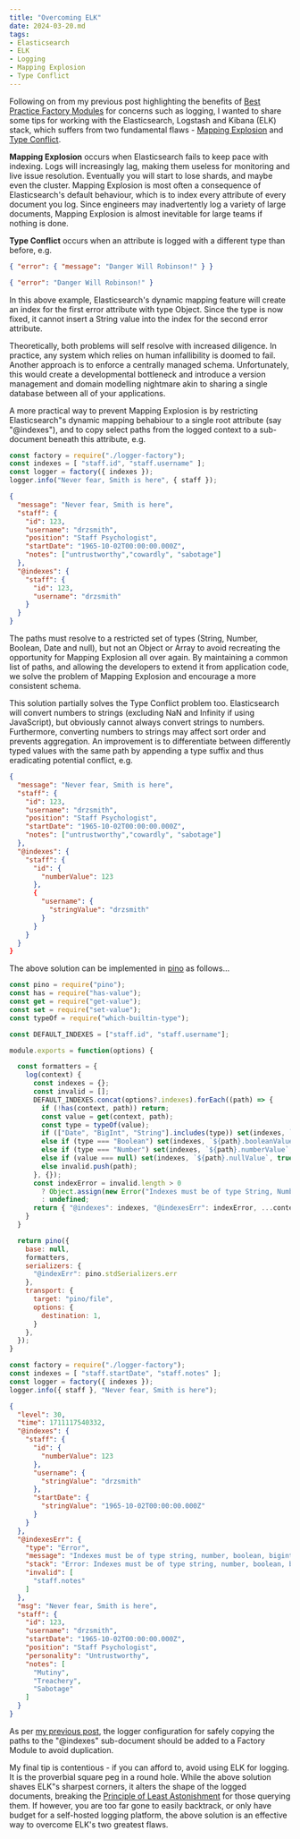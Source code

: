 ```yaml
---
title: "Overcoming ELK"
date: 2024-03-20.md
tags:
- Elasticsearch
- ELK
- Logging
- Mapping Explosion
- Type Conflict
---
```


Following on from my previous post highlighting the benefits of [Best Practice Factory Modules](https://cressie176.github.io/blog/2024/03/16/best-practice-factory-modules.html) for concerns such as logging, I wanted to share some tips for working with the Elasticsearch, Logstash and Kibana (ELK) stack, which suffers from two fundamental flaws - [Mapping Explosion](https://www.elastic.co/guide/en/elasticsearch/reference/current/mapping-explosion.html) and [Type Conflict](https://opster.com/guides/elasticsearch/glossary/elasticsearch-conflicting-field). 

**Mapping Explosion** occurs when Elasticsearch fails to keep pace with indexing. Logs will increasingly lag, making them useless for monitoring and live issue resolution. Eventually you will start to lose shards, and maybe even the cluster. Mapping Explosion is most often a consequence of Elasticsearch's default behaviour, which is to index every attribute of every document you log. Since engineers may inadvertently log a variety of large documents, Mapping Explosion is almost inevitable for large teams if nothing is done.

**Type Conflict** occurs when an attribute is logged with a different type than before, e.g.

```json
{ "error": { "message": "Danger Will Robinson!" } }
```

```json
{ "error": "Danger Will Robinson!" }
```

In this above example, Elasticsearch's dynamic mapping feature will create an index for the first error attribute with type Object. Since the type is now fixed, it cannot insert a String value into the index for the second error attribute.

Theoretically, both problems will self resolve with increased diligence. In practice, any system which relies on human infallibility is doomed to fail. Another approach is to enforce a centrally managed schema. Unfortunately, this would create a developmental bottleneck and introduce a version management and domain modelling nightmare akin to sharing a single database between all of your applications. 

A more practical way to prevent Mapping Explosion is by restricting Elasticsearch"s dynamic mapping behabiour to a single root attribute (say "@indexes"), and to copy select paths from the logged context to a sub-document beneath this attribute, e.g.

```js
const factory = require("./logger-factory");
const indexes = [ "staff.id", "staff.username" ];
const logger = factory({ indexes });
logger.info("Never fear, Smith is here", { staff });
```

```json
{
  "message": "Never fear, Smith is here",
  "staff": {
    "id": 123,
    "username": "drzsmith",
    "position": "Staff Psychologist",
    "startDate": "1965-10-02T00:00:00.000Z",
    "notes": ["untrustworthy","cowardly", "sabotage"]
  },
  "@indexes": {
    "staff": {
      "id": 123,
      "username": "drzsmith"
    }
  }
}
```

The paths must resolve to a restricted set of types (String, Number, Boolean, Date and null), but not an Object or Array to avoid recreating the opportunity for Mapping Explosion all over again. By maintaining a common list of paths, and allowing the developers to extend it from application code, we solve the problem of Mapping Explosion and encourage a more consistent schema.

This solution partially solves the Type Conflict problem too. Elasticsearch will convert numbers to strings (excluding NaN and Infinity if using JavaScript), but obviously cannot always convert strings to numbers. Furthermore, converting numbers to strings may affect sort order and prevents aggregation. An improvement is to differentiate between differently typed values with the same path by appending a type suffix and thus eradicating potential conflict, e.g.

```json
{
  "message": "Never fear, Smith is here",
  "staff": {
    "id": 123,
    "username": "drzsmith",
    "position": "Staff Psychologist",
    "startDate": "1965-10-02T00:00:00.000Z",
    "notes": ["untrustworthy","cowardly", "sabotage"]
  },
  "@indexes": {
    "staff": {
      "id": {
        "numberValue": 123
      },
      {
        "username": {
          "stringValue": "drzsmith"
        }
      }
    }
  }
}
```
The above solution can be implemented in [pino](https://github.com/pinojs/pino) as follows...

```js
const pino = require("pino");
const has = require("has-value");
const get = require("get-value");
const set = require("set-value");
const typeOf = require("which-builtin-type");

const DEFAULT_INDEXES = ["staff.id", "staff.username"];

module.exports = function(options) {

  const formatters = {
    log(context) {
      const indexes = {};
      const invalid = [];
      DEFAULT_INDEXES.concat(options?.indexes).forEach((path) => {
        if (!has(context, path)) return;
        const value = get(context, path);
        const type = typeOf(value);
        if (["Date", "BigInt", "String"].includes(type)) set(indexes, `${path}.stringValue`, value)
        else if (type === "Boolean") set(indexes, `${path}.booleanValue`, value)
        else if (type === "Number") set(indexes, `${path}.numberValue`, value)
        else if (value === null) set(indexes, `${path}.nullValue`, true)
        else invalid.push(path);
      }, {});
      const indexError = invalid.length > 0
        ? Object.assign(new Error("Indexes must be of type String, Number, Boolean, BigInt, Date or null"), { invalid })
        : undefined;
      return { "@indexes": indexes, "@indexesErr": indexError, ...context };
    }
  }

  return pino({
    base: null,
    formatters,
    serializers: {
      "@indexErr": pino.stdSerializers.err
    },
    transport: {
      target: "pino/file",
      options: {
        destination: 1,
      }
    },
  });
}
```

```js
const factory = require("./logger-factory");
const indexes = [ "staff.startDate", "staff.notes" ];
const logger = factory({ indexes });
logger.info({ staff }, "Never fear, Smith is here");
```

```json
{
  "level": 30,
  "time": 1711117540332,
  "@indexes": {
    "staff": {
      "id": {
        "numberValue": 123
      },
      "username": {
        "stringValue": "drzsmith"
      },
      "startDate": {
        "stringValue": "1965-10-02T00:00:00.000Z"
      }
    }
  },
  "@indexesErr": {
    "type": "Error",
    "message": "Indexes must be of type string, number, boolean, bigint or date",
    "stack": "Error: Indexes must be of type string, number, boolean, bigint or date\n...",
    "invalid": [
      "staff.notes"
    ]
  },
  "msg": "Never fear, Smith is here",
  "staff": {
    "id": 123,
    "username": "drzsmith",
    "startDate": "1965-10-02T00:00:00.000Z",
    "position": "Staff Psychologist",
    "personality": "Untrustworthy",
    "notes": [
      "Mutiny",
      "Treachery",
      "Sabotage"
    ]
  }
}
```

As per [my previous post](https://cressie176.github.io/blog/2024/03/16/best-practice-factory-modules.html), the logger configuration for safely copying the paths to the "@indexes" sub-document should be added to a Factory Module to avoid duplication.

My final tip is contentious - if you can afford to, avoid using ELK for logging. It is the proverbial square peg in a round hole. While the above solution shaves ELK"s sharpest corners, it alters the shape of the logged documents, breaking the [Principle of Least Astonishment](https://en.wikipedia.org/wiki/Principle_of_least_astonishment) for those querying them. If however, you are too far gone to easily backtrack, or only have budget for a self-hosted logging platform, the above solution is an effective way to overcome ELK's two greatest flaws.
